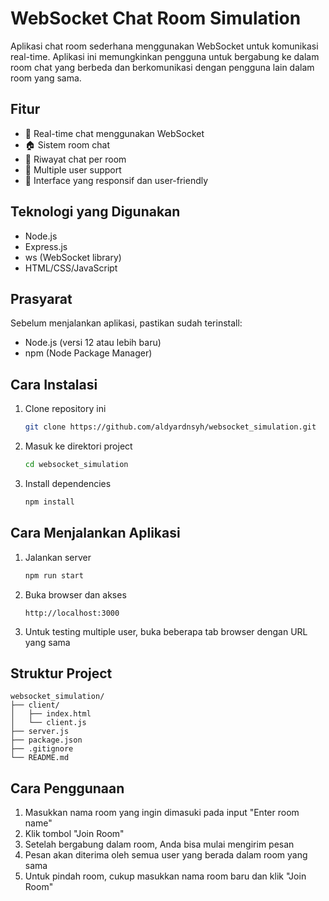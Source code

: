 # WebSocket Chat Room Simulation

Aplikasi chat room sederhana menggunakan WebSocket untuk komunikasi real-time. Aplikasi ini memungkinkan pengguna untuk bergabung ke dalam room chat yang berbeda dan berkomunikasi dengan pengguna lain dalam room yang sama.

## Fitur

- 🚀 Real-time chat menggunakan WebSocket
- 🏠 Sistem room chat
- 📜 Riwayat chat per room
- 👥 Multiple user support
- 🎨 Interface yang responsif dan user-friendly

## Teknologi yang Digunakan

- Node.js
- Express.js
- ws (WebSocket library)
- HTML/CSS/JavaScript

## Prasyarat

Sebelum menjalankan aplikasi, pastikan sudah terinstall:
- Node.js (versi 12 atau lebih baru)
- npm (Node Package Manager)

## Cara Instalasi

1. Clone repository ini
   ```bash
   git clone https://github.com/aldyardnsyh/websocket_simulation.git
   ```

2. Masuk ke direktori project
   ```bash
   cd websocket_simulation
   ```

3. Install dependencies
   ```bash
   npm install
   ```

## Cara Menjalankan Aplikasi

1. Jalankan server
   ```bash
   npm run start
   ```

2. Buka browser dan akses
   ```
   http://localhost:3000
   ```

3. Untuk testing multiple user, buka beberapa tab browser dengan URL yang sama

## Struktur Project

```
websocket_simulation/
├── client/
│   ├── index.html
│   └── client.js
├── server.js
├── package.json
├── .gitignore
└── README.md
```

## Cara Penggunaan

1. Masukkan nama room yang ingin dimasuki pada input "Enter room name"
2. Klik tombol "Join Room"
3. Setelah bergabung dalam room, Anda bisa mulai mengirim pesan
4. Pesan akan diterima oleh semua user yang berada dalam room yang sama
5. Untuk pindah room, cukup masukkan nama room baru dan klik "Join Room"

